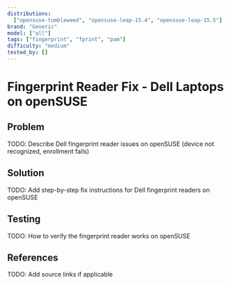 ```yaml
---
distributions:
  ["opensuse-tumbleweed", "opensuse-leap-15.4", "opensuse-leap-15.5"]
brand: "Generic"
model: ["all"]
tags: ["fingerprint", "fprint", "pam"]
difficulty: "medium"
tested_by: []
---
```


# Fingerprint Reader Fix - Dell Laptops on openSUSE

## Problem

TODO: Describe Dell fingerprint reader issues on openSUSE (device not recognized, enrollment fails)

## Solution

TODO: Add step-by-step fix instructions for Dell fingerprint readers on openSUSE

## Testing

TODO: How to verify the fingerprint reader works on openSUSE

## References

TODO: Add source links if applicable
